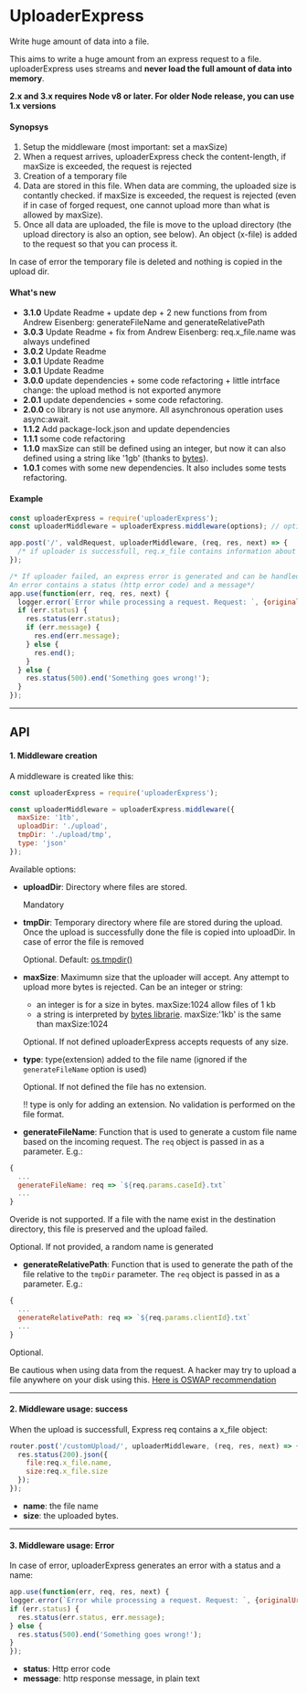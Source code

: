 
# UploaderExpress
Write huge amount of data into a file.

This aims to write a huge amount from an express request to a file. uploaderExpress uses streams and **never load the full amount of data into memory**.

**2.x and 3.x requires Node v8 or later. For older Node release, you can use 1.x versions**

#### Synopsys
1. Setup the middleware (most important: set a maxSize)
2. When a request arrives, uploaderExpress check the content-length, if maxSize is exceeded, the request is rejected
2. Creation of a temporary file
3. Data are stored in this file. When data are comming, the uploaded size is contantly checked. if maxSize is exceeded, the request is rejected (even if in case of forged request, one cannot
upload more than what is allowed by maxSize).
4. Once all data are uploaded, the file is move to the upload directory (the upload directory is also an option, see below). An object (x-file) is added to the request so that you can process it.

In case of error the temporary file is deleted and nothing is copied in the upload dir.

#### What's new
* **3.1.0** Update Readme + update dep + 2 new functions from from Andrew Eisenberg: generateFileName and generateRelativePath
* **3.0.3** Update Readme + fix from Andrew Eisenberg: req.x_file.name was always undefined
* **3.0.2** Update Readme
* **3.0.1** Update Readme
* **3.0.1** Update Readme
* **3.0.0** update dependencies + some code refactoring + little intrface change: the upload method is not exported anymore
* **2.0.1** update dependencies + some code refactoring.
* **2.0.0** co library is not use anymore. All asynchronous operation uses async:await.
* **1.1.2** Add package-lock.json and update dependencies
* **1.1.1** some code refactoring
* **1.1.0** maxSize can still be defined using an integer, but now it can also defined using a string like '1gb' (thanks to [bytes](https://www.npmjs.com/package/bytes)).
* **1.0.1** comes with some new dependencies. It also includes some tests refactoring.


#### Example

```javascript
const uploaderExpress = require('uploaderExpress');
const uploaderMiddleware = uploaderExpress.middleware(options); // options are explained below

app.post('/', valdRequest, uploaderMiddleware, (req, res, next) => {
  /* if uploader is successfull, req.x_file contains information about the file that stores the uploaded data, it is detailed below.*/
});

/* If uploader failed, an express error is generated and can be handled as any express error.
An error contains a status (http error code) and a message*/
app.use(function(err, req, res, next) {
  logger.error(`Error while processing a request. Request: `, {originalUrl:req.originalUrl, headers: req.headers}, '\nError: ', err);
  if (err.status) {
    res.status(err.status);
    if (err.message) {
      res.end(err.message);
    } else {
      res.end();
    }
  } else {
    res.status(500).end('Something goes wrong!');
  }
});
```

---
## API


#### 1. Middleware creation
A middleware is created like this:
```javascript
const uploaderExpress = require('uploaderExpress');

const uploaderMiddleware = uploaderExpress.middleware({
  maxSize: '1tb',
  uploadDir: './upload',
  tmpDir: './upload/tmp',
  type: 'json'
});
```
Available options:
* **uploadDir**: Directory where files are stored.

  Mandatory

* **tmpDir**: Temporary directory where file are stored during the upload. Once the upload is successfully done the file is copied into uploadDir. In case of error the file is removed

  Optional. Default: [os.tmpdir()](https://nodejs.org/api/os.html#os_os_tmpdir)

* **maxSize**: Maximumn size that the uploader will accept. Any attempt to upload more bytes is rejected.
Can be an integer or string:
  * an integer is for a size in bytes. maxSize:1024 allow files of 1 kb
  * a string is interpreted by [bytes librarie](https://www.npmjs.com/package/bytes). maxSize:'1kb' is the same than maxSize:1024


  Optional. If not defined uploaderExpress accepts requests of any size.

* **type**: type(extension) added to the file name (ignored if the `generateFileName` option is used)

  Optional. If not defined the file has no extension.

  !! type is only for adding an extension. No validation is performed on the file format.

* **generateFileName**: Function that is used to generate a custom file name based on the incoming request. The `req` object is passed in as a parameter. E.g.:

```js
{
  ...
  generateFileName: req => `${req.params.caseId}.txt`
  ...
}
```
Overide is not supported. If a file with the name exist in the destination directory, this file is preserved and the upload failed.

  Optional. If not provided, a random name is generated

* **generateRelativePath**: Function that is used to generate the path of the file relative to the `tmpDir` parameter. The `req` object is passed in as a parameter. E.g.:

```js
{
  ...
  generateRelativePath: req => `${req.params.clientId}.txt`
  ...
}
```
  Optional.

Be cautious when using data from the request. A hacker may try to upload a file anywhere on your disk using this. [Here is OSWAP recommendation](https://cheatsheetseries.owasp.org/cheatsheets/Input_Validation_Cheat_Sheet.html)
___
#### 2. Middleware usage: success

When the upload is successfull, Express req contains a x_file object:

```javascript
router.post('/customUpload/', uploaderMiddleware, (req, res, next) => {
  res.status(200).json({
    file:req.x_file.name,
    size:req.x_file.size
  });
});
```

  * **name**: the file name
  * **size**: the uploaded bytes.

___
#### 3. Middleware usage: Error

  In case of error, uploaderExpress generates an error with a status and a name:
  ```javascript
app.use(function(err, req, res, next) {
  logger.error(`Error while processing a request. Request: `, {originalUrl:req.originalUrl, headers: req.headers}, '\nError: ', err);
  if (err.status) {
    res.status(err.status, err.message);
  } else {
    res.status(500).end('Something goes wrong!');
  }
});
  ```

  * **status**: Http error code
  * **message**: http response message, in plain text

